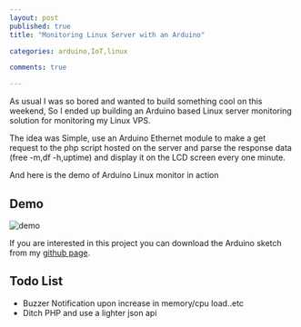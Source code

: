 ```yaml
---
layout: post
published: true
title: "Monitoring Linux Server with an Arduino"

categories: arduino,IoT,linux

comments: true

---
```


As usual I was so bored and wanted to build something cool on this weekend, So I ended up building an Arduino based Linux server monitoring solution for monitoring my Linux VPS.

The idea was Simple, use an Arduino Ethernet module to make a get request to the php script hosted on the server and parse the response data (free -m,df -h,uptime) and display it on the LCD screen every one minute.


And here is the demo of Arduino Linux monitor in action

## Demo 
![demo](http://i.imgur.com/CNQ7JSf.gif "demo")


If you are interested in this project you can download the Arduino sketch from my [github page](https://github.com/shyamjos/Arduino_ServerMon). 

Todo List 
---------

* Buzzer Notification upon increase in memory/cpu load..etc
* Ditch PHP and use a lighter json api
